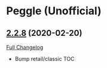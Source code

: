 # Peggle (Unofficial)

## [2.2.8](https://github.com/ketho-wow/wow_peggle/tree/2.2.8) (2020-02-20)
[Full Changelog](https://github.com/ketho-wow/wow_peggle/compare/2.2.7...2.2.8)

- Bump retail/classic TOC  

